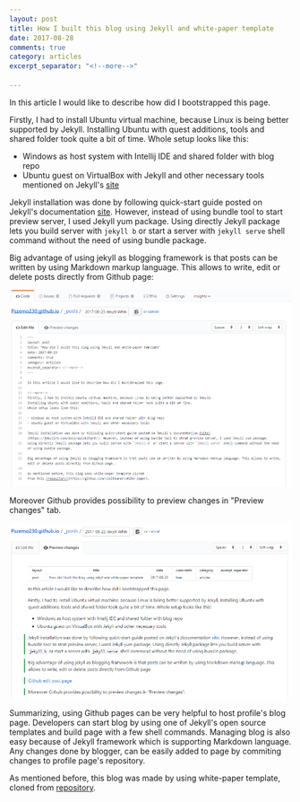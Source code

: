 ```yaml
---
layout: post
title: How I built this blog using Jekyll and white-paper template
date: 2017-08-28
comments: true
category: articles
excerpt_separator: "<!--more-->"

---
```

In this article I would like to describe how did I bootstrapped this page.

<!--more-->
Firstly, I had to install Ubuntu virtual machine, because Linux is being better supported by Jekyll.
Installing Ubuntu with quest additions, tools and shared folder took quite a bit of time.
Whole setup looks like this:

* Windows as host system with Intellij IDE and shared folder with blog repo
* Ubuntu guest on VirtualBox with Jekyll and other necessary tools mentioned on Jekyll's [site](https://jekyllrb.com/docs/installation/)

Jekyll installation was done by following quick-start guide posted on Jekyll's documentation [site](https://jekyllrb.com/docs/quickstart/). However, instead of using bundle tool to start preview server, I used Jekyll yum package. Using directly Jekyll package lets you build server with `jekyll b` or start a server with `jekyll serve` shell command without the need of using bundle package.

Big advantage of using jekyll as blogging framework is that posts can be written by using Markdown markup language. This allows to write, edit or delete posts directly from Github page:

![Github edit post page](/assets/2017-08-28-Jekyll-White-Paper-Template/githubEdit.PNG?raw=true "Github post editing page")

Moreover Github provides possibility to preview changes in "Preview changes" tab.

![Github preview changes](/assets/2017-08-28-Jekyll-White-Paper-Template/previewChanges.PNG?raw=true "Github preview changes")

Summarizing, using Github pages can be very helpful to host profile's blog page. Developers can start blog by using one of Jekyll's  open source templates and build page with a few shell commands. Managing blog is also easy because of Jekyll framework which is supporting Markdown language. Any changes done by blogger, can be easily added to page by commiting changes to profile page's repository.

As mentioned before, this blog was made by using white-paper template, cloned
from [repository](https://github.com/vinitkumar/white-paper).